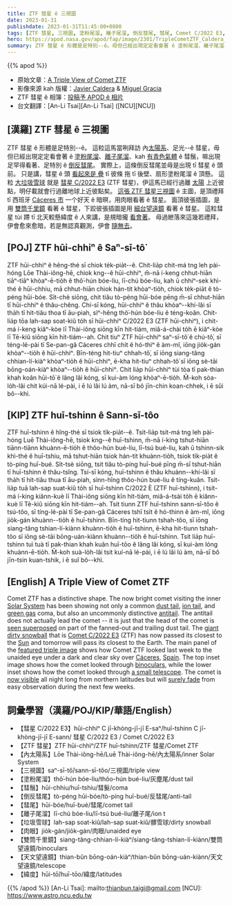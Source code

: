 ```yaml
---
title: ZTF 彗星 ê 三視圖
date: 2023-01-31
publishdate: 2023-01-31T11:45:00+0800
tags: [ZTF 彗星, 三視圖, 塗粉尾溜, 離子尾溜, 倒反彗尾, 彗尾, Comet C/2022 E3, 肉眼, 雙筒千里鏡, 細台望遠鏡, 彗鬚, 垃圾雪球, 內太陽系, 緯度]
hero: https://apod.nasa.gov/apod/fap/image/2301/TripleCometZTF_Caldera_960.jpg
summary: ZTF 彗星 ê 形體是足特別--ê。毋但已經出現定定看會著 ê 塗粉尾溜、離子尾溜、kah 青色 ê 彗鬚，嘛出現足罕得看著--ê、足特別 ê 倒反彗尾。
---
```


{{% apod %}}

- 原始文章：[A Triple View of Comet ZTF](https://apod.nasa.gov/apod/ap230131.html)
- 影像來源 kah 版權：[Javier Caldera](https://www.instagram.com/astrocld/) & [Miguel Gracia](https://www.instagram.com/mxguelastro/)
- ZTF 彗星 ê 相簿：[投稿予 APOD ê 相片](https://www.facebook.com/media/set/?set=a.172146088847310&type=3)
- 台文翻譯：[An-Li Tsai][An-Li Tsai] ([NCU][NCU])

## [漢羅] ZTF 彗星 ê 三視圖
ZTF 彗星 ê 形體是足特別--ê。
這粒這馬當咧拜訪 內[太陽系][Solar System]、足光--ê 彗星，毋但已經出現定定看會著 ê [塗粉尾溜][dust tail]、[離子尾溜][ion tail]、kah [有青色氣體][green gas] ê 彗鬚，嘛出現足罕得看著、足特別 ê [倒反彗尾][antitail]。
實際上，這條倒反彗尾並毋是出現 tī 彗星 ê 頭前。
只是講，彗星 ê 頭 [看起來是 疊][seen superposed] tī 彼條 拖 tī 後壁、扇形塗粉尾溜 ê 頂懸。
這粒 [大垃圾雪球][giant dirty snowball] 就是 [彗星 C/2022 E3][Comet C/2022 E3] (ZTF 彗星)，伊這馬已經行過離 [太陽][Sun] 上近彼點，明仔載就會行過離地球上近彼點矣。
[這張 ZTF 彗星三視圖][featured triple image] ê 主圖，是頂禮拜 tī 西班牙 [Cáceres 市][Cáceres] 一个好天 ê 暗暝，用肉眼看著 ê 彗星。
面頂彼張插圖，是用 [雙筒千里鏡][binoculars] 看著 ê 彗星，下跤彼張插圖是用 [細台望遠鏡][a small telescope] 看著 ê 彗星。
這粒彗星 tùi 蹛 tī 北天較懸緯度 ê 人來講，是規暗攏 [看會著][now visible]。
毋過紲落來這幾若禮拜，伊會愈來愈暗，若是無認真觀測，伊會 [隨無去][surely fade]。



## [POJ] ZTF hūi-chhiⁿ ê Saⁿ-sī-tô͘
ZTF hūi-chhiⁿ ê hêng-thé sī chiok te̍k-pia̍t--ê.
Chit-lia̍p chit-má tng leh pài-hóng Lōe Thài-iông-hē, chiok kng--ê hūi-chhiⁿ, m̄-nā í-keng chhut-hiān tiāⁿ-tiāⁿ khòaⁿ-ē-tio̍h ê thô͘-hún bóe-liu, lī-chú bóe-liu, kah ū chhiⁿ-sek khì-thé ê hūi-chhiu, mā chhut-hiān chiok hán-tit khòaⁿ-tio̍h, chiok te̍k-pia̍t ê tò-péng hūi-bóe.
Si̍t-chè siōng, chit tiâu tò-péng hūi-bóe pēng m̄-sī chhut-hiān tī hūi-chhiⁿ ê thâu-chêng.
Chí-sī kóng, hūi-chhiⁿ ê thâu khòaⁿ--khí-lâi sī tha̍h tī hit-tiâu thoa tī āu-piah, sìⁿ-hêng thô͘-hún bóe-liu ê téng-koân.
Chit-lia̍p tōa lah-sap soat-kiû to̍h sī hūi-chhiⁿ C/2022 E3 (ZTF hūi-chhiⁿ), i chit-má í-keng kiâⁿ-kòe lī Thài-iông siōng kīn hit-tiám, miâ-á-chài to̍h ē kiâⁿ-kòe lī Tē-kiû siōng kīn hit-tiám--ah.
Chit tiuⁿ ZTF hūi-chhiⁿ saⁿ-sī-tô͘ ê chú-tô͘, sī téng-lé-pài tī Se-pan-gâ Cáceres chhī chi̍t ê hó-thiⁿ ê àm-mî, iōng jio̍k-gán khòaⁿ--tio̍h ê hūi-chhiⁿ.
Bīn-téng hit-tiuⁿ chhah-tô͘, sī iōng siang-tâng chhian-lí-kiàⁿ khòaⁿ-tio̍h ê hūi-chhiⁿ, ē-kha hit-tiuⁿ chhah-tô͘ sī iōng sè-tāi bōng-oán-kiàⁿ khòaⁿ--tio̍h ê hūi-chhiⁿ.
Chit lia̍p hūi-chhiⁿ tùi tòa tī pak-thian khah koân hūi-tō͘ ê lâng lâi kóng, sī kui-àm lóng khòaⁿ-ē-tio̍h.
M̄-koh sòa-lo̍h-lâi chit kúi-nā lé-pài, i ē lú lâi lú àm, nā-sī bô jīn-chin koan-chhek, i ē sûi bô--khì.


## [KIP] ZTF huī-tshinn ê Sann-sī-tôo
ZTF huī-tshinn ê hîng-thé sī tsiok ti̍k-pia̍t--ê.
Tsit-lia̍p tsit-má tng leh pài-hóng Luē Thài-iông-hē, tsiok kng--ê huī-tshinn, m̄-nā í-king tshut-hiān tiānn-tiānn khuànn-ē-tio̍h ê thôo-hún bué-liu, lī-tsú bué-liu, kah ū tshinn-sik khì-thé ê huī-tshiu, mā tshut-hiān tsiok hán-tit khuànn-tio̍h, tsiok ti̍k-pia̍t ê tò-píng huī-bué.
Si̍t-tsè siōng, tsit tiâu tò-píng huī-bué pīng m̄-sī tshut-hiān tī huī-tshinn ê thâu-tsîng.
Tsí-sī kóng, huī-tshinn ê thâu khuànn--khí-lâi sī tha̍h tī hit-tiâu thua tī āu-piah, sìnn-hîng thôo-hún bué-liu ê tíng-kuân.
Tsit-lia̍p tuā lah-sap suat-kiû to̍h sī huī-tshinn C/2022 È (ZTF huī-tshinn), i tsit-má í-king kiânn-kuè lī Thài-iông siōng kīn hit-tiám, miâ-á-tsài to̍h ē kiânn-kuè lī Tē-kiû siōng kīn hit-tiám--ah.
Tsit tiunn ZTF huī-tshinn sann-sī-tôo ê tsú-tôo, sī tíng-lé-pài tī Se-pan-gâ Cáceres tshī tsi̍t ê hó-thinn ê àm-mî, iōng jio̍k-gán khuànn--tio̍h ê huī-tshinn.
Bīn-tíng hit-tiunn tshah-tôo, sī iōng siang-tâng tshian-lí-kiànn khuànn-tio̍h ê huī-tshinn, ē-kha hit-tiunn tshah-tôo sī iōng sè-tāi bōng-uán-kiànn khuànn--tio̍h ê huī-tshinn.
Tsit lia̍p huī-tshinn tuì tuà tī pak-thian khah kuân huī-tōo ê lâng lâi kóng, sī kui-àm lóng khuànn-ē-tio̍h.
M̄-koh suà-lo̍h-lâi tsit kuí-nā lé-pài, i ē lú lâi lú àm, nā-sī bô jīn-tsin kuan-tshik, i ē suî bô--khì.

## [English] A Triple View of Comet ZTF
Comet ZTF has a distinctive shape.
The now bright comet visiting the inner [Solar System][Solar System] has been showing not only a common [dust tail][dust tail], [ion tail][ion tail], and [green gas][green gas] coma, but also an uncommonly distinctive [antitail][antitail].
The antitail does not actually lead the comet -- it is just that the head of the comet is [seen superposed][seen superposed] on part of the fanned-out and trailing dust tail.
The [giant dirty snowball][giant dirty snowball] that is [Comet C/2022 E3][Comet C/2022 E3] (ZTF) has now passed its closest to the [Sun][Sun] and tomorrow will pass its closest to the Earth.
The main panel of the [featured triple image][featured triple image] shows how Comet ZTF looked last week to the unaided eye under a dark and clear sky over [Cáceres][Cáceres], [Spain][Spain].
The top inset image shows how the comet looked through [binoculars][binoculars], while the lower inset shows how the comet looked through [a small telescope][a small telescope].
The comet is [now visible][now visible] all night long from northern latitudes but will [surely fade][surely fade] from easy observation during the next few weeks.


## 詞彙學習（漢羅/POJ/KIP/華語/English）
- 【彗星 C/2022 E3】hūi-chhiⁿ C jī-khòng-jī-jī E-saⁿ/huī-tshinn C jī-khòng-jī-jī E-sann/ 彗星 C/2022 E3 / Comet C/2022 E3
- 【ZTF 彗星】ZTF hūi-chhiⁿ/ZTF huī-tshinn/ZTF 彗星/Comet ZTF
- 【內太陽系】Lōe Thài-iông-hē/Luē Thài-iông-hē/內太陽系/inner Solar System
- 【三視圖】saⁿ-sī-tô͘/sann-sī-tôo/三視圖/triple view
- 【塗粉尾溜】thô͘-hún bóe-liu/thôo-hún bué-liu/灰塵尾/dust tail
- 【彗鬚】hūi-chhiu/huī-tshiu/彗髮/coma
- 【倒反彗尾】tò-péng hūi-bóe/tò-píng huī-bué/反彗尾/anti-tail
- 【彗尾】hūi-bóe/huī-bué/彗尾/comet tail
- 【離子尾溜】lī-chú bóe-liu/lī-tsú bué-liu/離子尾/ion t
- 【垃圾雪球】lah-sap soat-kiû/lah-sap suat-kiû/髒雪球/dirty snowball
- 【肉眼】jio̍k-gán/jio̍k-gán/肉眼/unaided eye
- 【雙筒千里鏡】siang-tâng-chhian-lí-kiàⁿ/siang-tâng-tshian-lí-kiànn/雙筒望遠鏡/binoculars
- 【天文望遠鏡】thian-bûn bōng-oán-kiàⁿ/thian-bûn bōng-uán-kiànn/天文望遠鏡/telescope
- 【緯度】hūi-tō͘/huī-tōo/緯度/latitudes


{{% /apod %}}
[An-Li Tsai]: mailto:thianbun.taigi@gmail.com
[NCU]: https://www.astro.ncu.edu.tw

[copyright]: https://apod.nasa.gov/apod/fap/lib/about_apod.html#srapply
[License]: https://creativecommons.org/licenses/by/2.0/


[Solar System]:https://solarsystem.nasa.gov/solar-system/our-solar-system/in-depth/
[dust tail]:https://spaceplace.nasa.gov/comets/en/anatomy-of-a-comet.en.jpg
[ion tail]:https://apod.nasa.gov/apod/ap210308.html
[green gas]:https://www.nytimes.com/2022/01/07/science/why-comets-are-green.html
[antitail]:https://en.wikipedia.org/wiki/Antitail
[seen superposed]:https://en.wikipedia.org/wiki/Antitail#/media/File:Anti-tail.jpg
[giant dirty snowball]:https://spaceplace.nasa.gov/comets/en/
[Comet C/2022 E3]:https://en.wikipedia.org/wiki/C/2022_E3_(ZTF)
[Sun]:https://apod.nasa.gov/apod/ap230114.html
[featured triple image]:https://www.instagram.com/p/Cn1tZRBoXSF/
[Cáceres]:https://youtu.be/pAWvXFfI2yo
[Spain]:https://en.wikipedia.org/wiki/Spain
[binoculars]:https://en.wikipedia.org/wiki/Binoculars
[a small telescope]:https://www.atnf.csiro.au/outreach/education/senior/astrophysics/galileo.html
[now visible]:https://in-the-sky.org/ephemeris.php?objtxt=CK22E030
[surely fade]:https://www.womansworld.com/wp-content/uploads/2019/05/sad-cat-eyes-1.jpg
